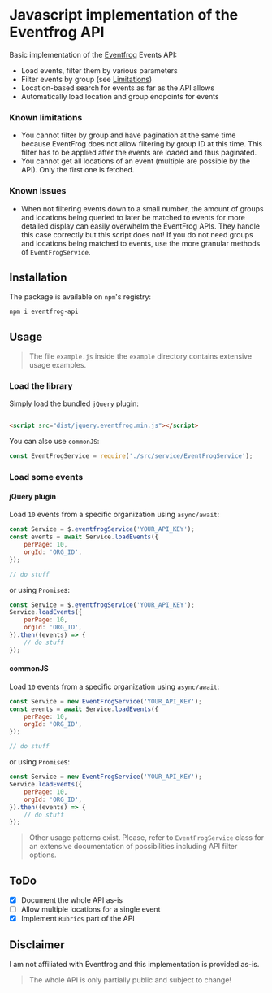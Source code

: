 # Javascript implementation of the Eventfrog API

Basic implementation of the [Eventfrog](https://eventfrog.ch) Events API:

* Load events, filter them by various parameters
* Filter events by group (see [Limitations](#known-limitations))
* Location-based search for events as far as the API allows
* Automatically load location and group endpoints for events

### Known limitations

* You cannot filter by group and have pagination at the same time because EventFrog does not allow filtering by group ID
  at this time. This filter has to be applied after the events are loaded and thus paginated.
* You cannot get all locations of an event (multiple are possible by the API). Only the first one is fetched.

### Known issues

* When not filtering events down to a small number, the amount of groups and locations being queried to later be matched
  to events for more detailed display can easily overwhelm the EventFrog APIs. They handle this case correctly but this
  script does not! If you do not need groups and locations being matched to events, use the more granular methods
  of `EventFrogService`.

## Installation

The package is available on `npm`'s registry:

```shell
npm i eventfrog-api
```

## Usage

> The file `example.js` inside the `example` directory contains extensive usage examples.

### Load the library

Simply load the bundled `jQuery` plugin:

```html

<script src="dist/jquery.eventfrog.min.js"></script>
```

You can also use `commonJS`:

```js
const EventFrogService = require('./src/service/EventFrogService');
```

### Load some events

#### jQuery plugin

Load `10` events from a specific organization using `async/await`:

```js
const Service = $.eventfrogService('YOUR_API_KEY');
const events = await Service.loadEvents({
    perPage: 10,
    orgId: 'ORG_ID',
});

// do stuff
```

or using `Promise`s:

```js
const Service = $.eventfrogService('YOUR_API_KEY');
Service.loadEvents({
    perPage: 10,
    orgId: 'ORG_ID',
}).then((events) => {
    // do stuff
});
```

#### commonJS

Load `10` events from a specific organization using `async/await`:

```js
const Service = new EventFrogService('YOUR_API_KEY');
const events = await Service.loadEvents({
    perPage: 10,
    orgId: 'ORG_ID',
});

// do stuff
```

or using `Promise`s:

```js
const Service = new EventFrogService('YOUR_API_KEY');
Service.loadEvents({
    perPage: 10,
    orgId: 'ORG_ID',
}).then((events) => {
    // do stuff
});
```

> Other usage patterns exist. Please, refer to `EventFrogService` class for an extensive documentation of possibilities including API filter options.

## ToDo

- [x] Document the whole API as-is
- [ ] Allow multiple locations for a single event
- [x] Implement `Rubrics` part of the API

## Disclaimer

I am not affiliated with Eventfrog and this implementation is provided as-is.

> The whole API is only partially public and subject to change!
